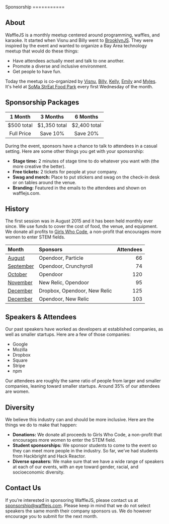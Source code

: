 <title>· Sponsorship</title>
Sponsorship
===========

About
-----
WaffleJS is a monthly meetup centered around programming, waffles, and karaoke.
It started when Visnu and Billy went to [BrooklynJS][1]. They were inspired by
the event and wanted to organize a Bay Area technology meetup that would do
these things:

- Have attendees actually meet and talk to one another.
- Promote a diverse and inclusive environment.
- Get people to have fun.

Today the meetup is co-organized by [Visnu][@visnup], [Billy][@billyroh], [Kelly][@kng], [Emily][@nexxylove] and [Myles][@thealphanerd].
It's held at [SoMa StrEat Food Park][2] every first Wednesday of the month.

[@visnup]: https://twitter.com/visnup
[@billyroh]: https://twitter.com/billyroh
[@nexxylove]: https://twitter.com/nexxylove
[@kng]: https://twitter.com/kng
[@thealphanerd]: https://twitter.com/thealphanerd

[1]: http://brooklynjs.com
[2]: https://goo.gl/maps/0gkOe

Sponsorship Packages
--------------------
1 Month      | 3 Months     | 6 Months
:-----------:|:------------:|:------------:
$500 total   | $1,350 total | $2,400 total
Full Price   | Save 10%     | Save 20%

During the event, sponsors have a chance to talk to attendees in a casual
setting. Here are some other things you get with your sponsorship:

- **Stage time:**
  2 minutes of stage time to do whatever you want with (the more creative the
  better).
- **Free tickets:**
  2 tickets for people at your company.
- **Swag and merch:**
  Place to put stickers and swag on the check-in desk or on tables around the
  venue.
- **Branding:**
  Featured in the emails to the attendees and shown on wafflejs.com.

History
-------
The first session was in August 2015 and it has been held monthly ever since.
We use funds to cover the cost of food, the venue, and equipment. We donate
all profits to [Girls Who Code][1], a non-profit that encourages more women to
enter STEM fields.

Month                | Sponsors                     | Attendees
:--------------------|:-----------------------------|---------:
[August][2015-08]    | Opendoor, Particle           | 66
[September][2015-09] | Opendoor, Crunchyroll        | 74
[October][2015-10]   | Opendoor                     | 120
[November][2015-11]  | New Relic, Opendoor          | 95
[December][2015-12]  | Dropbox, Opendoor, New Relic | 125
[December][2016-01]  | Opendoor, New Relic          | 103

[1]: http://girlswhocode.com/

[2015-08]: /past/2015-08-05
[2015-09]: /past/2015-09-02
[2015-10]: /past/2015-10-07
[2015-11]: /past/2015-11-04
[2015-12]: /past/2015-12-02
[2016-01]: /past/2016-01-06

Speakers & Attendees
--------------------
Our past speakers have worked as developers at established companies, as well
as smaller startups. Here are a few of those companies:

- Google
- Mozilla
- Dropbox
- Square
- Stripe
- npm

Our attendees are roughly the same ratio of people from larger and smaller
companies, leaning toward smaller startups. Around 35% of our attendees are
women.

Diversity
---------
We believe this industry can and should be more inclusive. Here are the things
we do to make that happen:

- **Donations:**
  We donate all proceeds to Girls Who Code, a non-profit that encourages more
  women to enter the STEM field.
- **Student sponsorships:**
  We sponsor students to come to the event so they can meet more people in the
  industry. So far, we’ve had students from Hackbright and Hack Reactor.
- **Diverse speakers:**
  We make sure that we have a wide range of speakers at each of our events,
  with an eye toward gender, racial, and socioeconomic diversity.

Contact Us
----------
If you’re interested in sponsoring WaffleJS, please contact us at
<sponsorship@wafflejs.com>. Please keep in mind that we do not select speakers
the same month their company sponsors us. We do however encourage you to submit
for the next month.
